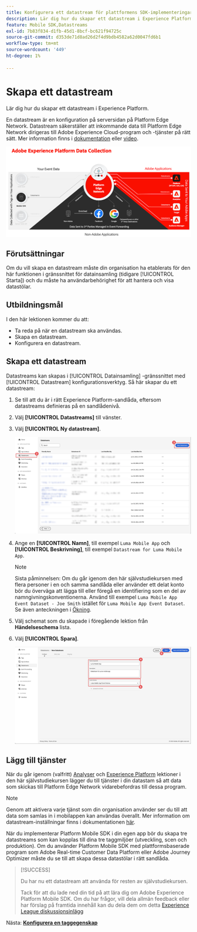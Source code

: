 ```yaml
---
title: Konfigurera ett datastream för plattformens SDK-implementeringar
description: Lär dig hur du skapar ett datastream i Experience Platform.
feature: Mobile SDK,Datastreams
exl-id: 7b83f834-d1fb-45d1-8bcf-bc621f94725c
source-git-commit: d353de71d8ad26d2f4d9bdb4582a62d0047fd6b1
workflow-type: tm+mt
source-wordcount: '449'
ht-degree: 1%

---
```


# Skapa ett datastream

Lär dig hur du skapar ett datastream i Experience Platform.

En datastream är en konfiguration på serversidan på Platform Edge Network. Datastream säkerställer att inkommande data till Platform Edge Network dirigeras till Adobe Experience Cloud-program och -tjänster på rätt sätt. Mer information finns i [dokumentation](https://experienceleague.adobe.com/docs/experience-platform/datastreams/overview.html) eller [video](https://experienceleague.adobe.com/docs/platform-learn/data-collection/edge-network/configure-datastreams.html).

![Arkitektur](assets/architecture.png)

## Förutsättningar

Om du vill skapa en datastream måste din organisation ha etablerats för den här funktionen i gränssnittet för datainsamling (tidigare [!UICONTROL Starta]) och du måste ha användarbehörighet för att hantera och visa datastölar.

## Utbildningsmål

I den här lektionen kommer du att:

* Ta reda på när en datastream ska användas.
* Skapa en datastream.
* Konfigurera en datastream.

## Skapa ett datastream

Datastreams kan skapas i [!UICONTROL Datainsamling] -gränssnittet med [!UICONTROL Datastream] konfigurationsverktyg. Så här skapar du ett datastream:

1. Se till att du är i rätt Experience Platform-sandlåda, eftersom datastreams definieras på en sandlådenivå.
1. Välj **[!UICONTROL Datastreams]** till vänster.
1. Välj **[!UICONTROL Ny datastream]**.

   ![datastreams - startsida](assets/datastream-new.png)

1. Ange en **[!UICONTROL Namn]**, till exempel `Luma Mobile App` och **[!UICONTROL Beskrivning]**, till exempel `Datastream for Luma Mobile App`.

   >[!NOTE]
   >
   >Sista påminnelsen: Om du går igenom den här självstudiekursen med flera personer i en och samma sandlåda eller använder ett delat konto bör du överväga att lägga till eller föregå en identifiering som en del av namngivningskonventionerna. Använd till exempel `Luma Mobile App Event Dataset - Joe Smith` istället för `Luma Mobile App Event Dataset`. Se även anteckningen i [Ökning](overview.md).

1. Välj schemat som du skapade i föregående lektion från **Händelseschema** lista.
1. Välj **[!UICONTROL Spara]**.

   ![nya datastreams](assets/datastream-name.png)


## Lägg till tjänster

När du går igenom (valfritt) [Analyser](analytics.md) och [Experience Platform](platform.md) lektioner i den här självstudiekursen lägger du till tjänster i din datastam så att data som skickas till Platform Edge Network vidarebefordras till dessa program.

<!--

### Adobe Analytics

1. Select **[!UICONTROL Add Service]**.

1. Add **[!UICONTROL Adobe Analytics]** from the [!UICONTROL Service] list, 

1. Enter the name of the report site that you want to use in **[!UICONTROL Report Suite ID]**.

1. Enable the service by switching **[!UICONTROL Enabled]** on.

1. Select **[!UICONTROL Save]**.

   ![Add Adobe Analytics as datastream service](assets/datastream-service-aa.png)


### Adobe Experience Platform

You might also want to enable the Adobe Experience Platform service. 

>[!IMPORTANT]
>
>You can only enable the Adobe Experience Platform service when having created an event dataset. If you don't already have an event dataset created, follow the instructions [here](platform.md).

1. Click ![Add](https://spectrum.adobe.com/static/icons/workflow_18/Smock_AddCircle_18_N.svg) **[!UICONTROL Add Service]** to add another service.

1. Select **[!UICONTROL Adobe Experience Platform]** from the [!UICONTROL Service] list.

1. Enable the service by switching **[!UICONTROL Enabled]** on.

1. Select the **[!UICONTROL Event Dataset]** that you created as part of the [Create a dataset](platform.md#create-a-dataset) instructions, for example **Luma Mobile App Event Dataset**

1. Select **[!UICONTROL Save]**.

   ![Add Adobe Experience Platform as a datastream service](assets/datastream-service-aep.png)
1. The final configuration should look something like this.
   
   ![datastream settings](assets/datastream-settings.png)

-->


>[!NOTE]
>
>Genom att aktivera varje tjänst som din organisation använder ser du till att data som samlas in i mobilappen kan användas överallt. Mer information om datastream-inställningar finns i dokumentationen [här](https://experienceleague.adobe.com/docs/experience-platform/datastreams/overview.html).

När du implementerar Platform Mobile SDK i din egen app bör du skapa tre datastreams som kan kopplas till dina tre taggmiljöer (utveckling, scen och produktion). Om du använder Platform Mobile SDK med plattformsbaserade program som Adobe Real-time Customer Data Platform eller Adobe Journey Optimizer måste du se till att skapa dessa datastölar i rätt sandlåda.

>[!SUCCESS]
>
>Du har nu ett datastream att använda för resten av självstudiekursen.
>
>Tack för att du lade ned din tid på att lära dig om Adobe Experience Platform Mobile SDK. Om du har frågor, vill dela allmän feedback eller har förslag på framtida innehåll kan du dela dem om detta [Experience League diskussionsinlägg](https://experienceleaguecommunities.adobe.com/t5/adobe-experience-platform-data/tutorial-discussion-implement-adobe-experience-cloud-in-mobile/td-p/443796)

Nästa: **[Konfigurera en taggegenskap](configure-tags.md)**
